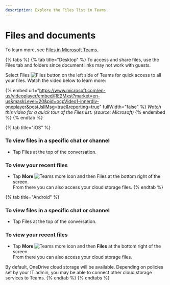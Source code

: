 ```yaml
---
description: Explore the Files list in Teams.
---
```


# Files and documents

To learn more, see [Files in Microsoft Teams.](https://support.microsoft.com/en-us/office/files-c593c78a-27c4-4661-a598-682baa30ca7e?ui=en-US\&rs=en-US\&ad=US)

{% tabs %}
{% tab title="Desktop" %}
To access and share files, use the Files tab and folders since document links may not work with guests.

Select Files ![Files button](https://support.content.office.net/en-us/media/cd548e57-56f2-46b6-a9a9-88a7fc7ae90c.png) on the left side of Teams for quick access to all your files. Watch the video below to learn more:

{% embed url="https://www.microsoft.com/en-us/videoplayer/embed/RE2Mxst?market=en-us&maskLevel=20&pid=ocpVideo1-innerdiv-oneplayer&postJsllMsg=true&reporting=true" fullWidth="false" %}
_Watch this video for a quick tour of the Files list. (source: Microsoft)_
{% endembed %}
{% endtab %}

{% tab title="iOS" %}
### To view files in a specific chat or channel <a href="#id0eddbbddd" id="id0eddbbddd"></a>

* Tap Files at the top of the conversation.

### To view your recent files <a href="#id0edbbbddd" id="id0edbbbddd"></a>

* Tap **More** ![Teams more icon](https://support.content.office.net/en-us/media/af1f543b-1ada-448a-8d33-75af60959bef.png)  and then Files at the bottom right of the screen.\
  From there you can also access your cloud storage files.
{% endtab %}

{% tab title="Android" %}
### To view files in a specific chat or channel  <a href="#id0eddbbbdd" id="id0eddbbbdd"></a>

* Tap Files at the top of the conversation.

### To view your recent files <a href="#id0edbbbbdd" id="id0edbbbbdd"></a>

* Tap **More** ![Teams more icon](https://support.content.office.net/en-us/media/af1f543b-1ada-448a-8d33-75af60959bef.png)  and then **Files** at the bottom right of the screen.\
  From there you can also access your cloud storage files.

By default, OneDrive cloud storage will be available. Depending on policies set by your IT admin, you may be able to connect other cloud storage services to Teams.
{% endtab %}
{% endtabs %}
